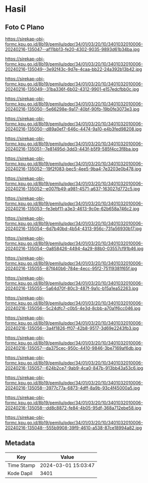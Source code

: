 # Hasil

## Foto C Plano

https://sirekap-obj-formc.kpu.go.id/8b19/pemilu/pdpr/34/01/03/20/10/3401032010006-20240216-135047--af11bb13-fe20-4302-9035-9893d61b34ba.jpg

https://sirekap-obj-formc.kpu.go.id/8b19/pemilu/pdpr/34/01/03/20/10/3401032010006-20240216-135049--3e92f43c-9d7e-4caa-bb22-24a392b13b42.jpg

https://sirekap-obj-formc.kpu.go.id/8b19/pemilu/pdpr/34/01/03/20/10/3401032010006-20240216-135049--31ba336f-6b02-4312-9901-e157edcfbb0c.jpg

https://sirekap-obj-formc.kpu.go.id/8b19/pemilu/pdpr/34/01/03/20/10/3401032010006-20240216-135050--5e66298e-9a17-40bf-90fb-19b0fe3073e3.jpg

https://sirekap-obj-formc.kpu.go.id/8b19/pemilu/pdpr/34/01/03/20/10/3401032010006-20240216-135050--d89a0ef7-646c-4474-9a10-e4b3fed98208.jpg

https://sirekap-obj-formc.kpu.go.id/8b19/pemilu/pdpr/34/01/03/20/10/3401032010006-20240216-135051--7e81495d-3dd3-443f-b5f9-585f4cc3f8ba.jpg

https://sirekap-obj-formc.kpu.go.id/8b19/pemilu/pdpr/34/01/03/20/10/3401032010006-20240216-135052--19f2f083-bec5-4ee5-9ba4-7e3203e0b478.jpg

https://sirekap-obj-formc.kpu.go.id/8b19/pemilu/pdpr/34/01/03/20/10/3401032010006-20240216-135052--e007fb49-a981-4571-a637-163027d772c5.jpg

https://sirekap-obj-formc.kpu.go.id/8b19/pemilu/pdpr/34/01/03/20/10/3401032010006-20240216-135053--fe3ebf11-a3e3-4613-9c0e-62b658a746c2.jpg

https://sirekap-obj-formc.kpu.go.id/8b19/pemilu/pdpr/34/01/03/20/10/3401032010006-20240216-135054--6d7b40bd-4b54-4313-956c-731a56930b17.jpg

https://sirekap-obj-formc.kpu.go.id/8b19/pemilu/pdpr/34/01/03/20/10/3401032010006-20240216-135054--0a858426-4494-4a29-88b0-03557cf91b46.jpg

https://sirekap-obj-formc.kpu.go.id/8b19/pemilu/pdpr/34/01/03/20/10/3401032010006-20240216-135055--87f440b6-784e-4ecc-95f2-75119381f65f.jpg

https://sirekap-obj-formc.kpu.go.id/8b19/pemilu/pdpr/34/01/03/20/10/3401032010006-20240216-135055--5a64d70f-80c3-487f-9a1c-b15a1ea52263.jpg

https://sirekap-obj-formc.kpu.go.id/8b19/pemilu/pdpr/34/01/03/20/10/3401032010006-20240216-135056--5c24dfc7-c0b5-4e3d-8cbb-a70a1f6cc046.jpg

https://sirekap-obj-formc.kpu.go.id/8b19/pemilu/pdpr/34/01/03/20/10/3401032010006-20240216-135056--3a4f1826-ff07-42b8-9517-3d69e2243fb3.jpg

https://sirekap-obj-formc.kpu.go.id/8b19/pemilu/pdpr/34/01/03/20/10/3401032010006-20240216-135057--da375cec-950c-4410-9846-3be7169af6db.jpg

https://sirekap-obj-formc.kpu.go.id/8b19/pemilu/pdpr/34/01/03/20/10/3401032010006-20240216-135057--624b2ce7-9ab9-4ca0-847b-913bb43a53c6.jpg

https://sirekap-obj-formc.kpu.go.id/8b19/pemilu/pdpr/34/01/03/20/10/3401032010006-20240216-135058--3977c77a-6873-4dff-8a9b-93c4f45000a5.jpg

https://sirekap-obj-formc.kpu.go.id/8b19/pemilu/pdpr/34/01/03/20/10/3401032010006-20240216-135058--dd8c8872-fe84-4b05-95df-368a712ebe58.jpg

https://sirekap-obj-formc.kpu.go.id/8b19/pemilu/pdpr/34/01/03/20/10/3401032010006-20240216-135048--555b9908-39f9-4610-a538-87ce18994a82.jpg


## Metadata

| Key        | Value               |
| ---------- | ------------------- |
| Time Stamp | 2024-03-01 15:03:47 |
| Kode Dapil | 3401                |



